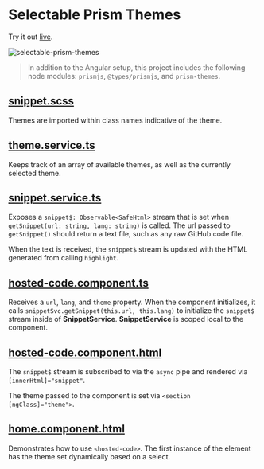 # Selectable Prism Themes

Try it out [live](https://jaimestill.github.io/selectable-prism-themes/).

![selectable-prism-themes](https://user-images.githubusercontent.com/14102723/99750999-61991d80-2aaf-11eb-95c6-8b61bfa9b0cd.gif)

> In addition to the Angular setup, this project includes the following node modules: `prismjs`, `@types/prismjs`, and `prism-themes`.

## [snippet.scss](https://github.com/JaimeStill/selectable-prism-themes/blob/main/src/theme/snippet.scss)

Themes are imported within class names indicative of the theme.

## [theme.service.ts](https://github.com/JaimeStill/selectable-prism-themes/blob/main/src/app/services/theme.service.ts)

Keeps track of an array of available themes, as well as the currently selected theme.

## [snippet.service.ts](https://github.com/JaimeStill/selectable-prism-themes/blob/main/src/app/services/snippet.service.ts)

Exposes a `snippet$: Observable<SafeHtml>` stream that is set when `getSnippet(url: string, lang: string)` is called. The url passed to `getSnippet()` should return a text file, such as any raw GitHub code file.

When the text is received, the `snippet$` stream is updated with the HTML generated from calling `highlight`.

## [hosted-code.component.ts](https://github.com/JaimeStill/selectable-prism-themes/blob/main/src/app/components/hosted-code/hosted-code.component.ts)

Receives a `url`, `lang`, and `theme` property. When the component initializes, it calls `snippetSvc.getSnippet(this.url, this.lang)` to initialize the `snippet$` stream inside of **SnippetService**. **SnippetService** is scoped local to the component.

## [hosted-code.component.html](https://github.com/JaimeStill/selectable-prism-themes/blob/main/src/app/components/hosted-code/hosted-code.component.html)

The `snippet$` stream is subscribed to via the `async` pipe and rendered via `[innerHtml]="snippet"`.

The theme passed to the component is set via `<section [ngClass]="theme">`.

## [home.component.html](https://github.com/JaimeStill/selectable-prism-themes/blob/main/src/app/routes/home/home.component.html)

Demonstrates how to use `<hosted-code>`. The first instance of the element has the theme set dynamically based on a select.
